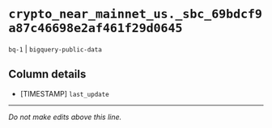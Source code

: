 # `crypto_near_mainnet_us._sbc_69bdcf9a87c46698e2af461f29d0645`
`bq-1` | `bigquery-public-data`

## Column details
* [TIMESTAMP] `last_update`

-------------------------------------------------------------------------------
*Do not make edits above this line.*
